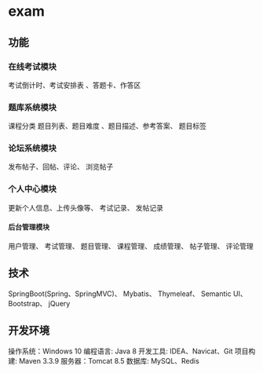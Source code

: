 # exam

## 功能

### 在线考试模块
考试倒计时、考试安排表 
、答题卡、作答区
### 题库系统模块
课程分类
题目列表、题目难度
、题目描述、参考答案、
题目标签
### 论坛系统模块
发布帖子、回帖、评论、
浏览帖子
### 个人中心模块
更新个人信息、上传头像等、
考试记录、
发帖记录
#### 后台管理模块
用户管理、
考试管理、
题目管理、
课程管理、
成绩管理、
帖子管理、
评论管理

## 技术
SpringBoot(Spring、SpringMVC)、
Mybatis、
Thymeleaf、
Semantic UI、
Bootstrap、
jQuery

## 开发环境
操作系统：Windows 10
编程语言: Java 8
开发工具: IDEA、Navicat、Git
项目构建: Maven 3.3.9
服务器：Tomcat 8.5
数据库: MySQL、Redis


